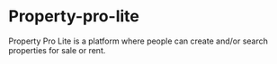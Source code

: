# Property-pro-lite
Property Pro Lite is a platform where people can create and/or search properties for sale or rent. 
